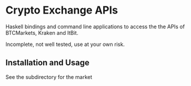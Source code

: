 # Crypto Exchange APIs

Haskell bindings and command line applications to access the the APIs of BTCMarkets, Kraken and ItBit. 

Incomplete, not well tested, use at your own risk.

## Installation and Usage

See the subdirectory for the market
